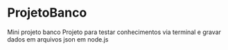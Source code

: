 # ProjetoBanco
Mini projeto banco
Projeto para testar conhecimentos via terminal e gravar dados em arquivos json em node.js
